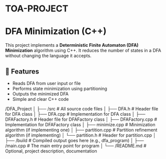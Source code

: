 # TOA-PROJECT 
# DFA Minimization (C++)

This project implements a **Deterministic Finite Automaton (DFA) Minimization** algorithm using C++. It reduces the number of states in a DFA without changing the language it accepts.

## 🚀 Features

- Reads DFA from user input or file
- Performs state minimization using partitioning
- Outputs the minimized DFA
- Simple and clear C++ code

/DFA_Project
│
├── /src                  # All source code files
│   ├── DFA.h             # Header file for DFA class
│   ├── DFA.cpp           # Implementation for DFA class
│   ├── DFAFactory.h      # Header file for DFAFactory class
│   ├── DFAFactory.cpp    # Implementation for DFAFactory class
│   ├── minimize.cpp      # Minimization algorithm (if implementing one)
│   ├── partition.cpp     # Partition refinement algorithm (if implementing)
│   └── partition.h       # Header for partition.cpp
│
├── /build                # Compiled output goes here (e.g., dfa_program)
│
├── /main.cpp             # The main entry point for program
│
└── /README.md            # Optional, project description, documentation
